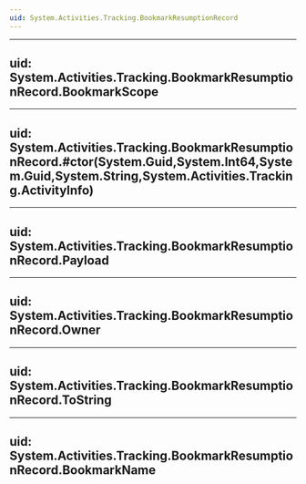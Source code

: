 ```yaml
---
uid: System.Activities.Tracking.BookmarkResumptionRecord
---
```


---
uid: System.Activities.Tracking.BookmarkResumptionRecord.BookmarkScope
---

---
uid: System.Activities.Tracking.BookmarkResumptionRecord.#ctor(System.Guid,System.Int64,System.Guid,System.String,System.Activities.Tracking.ActivityInfo)
---

---
uid: System.Activities.Tracking.BookmarkResumptionRecord.Payload
---

---
uid: System.Activities.Tracking.BookmarkResumptionRecord.Owner
---

---
uid: System.Activities.Tracking.BookmarkResumptionRecord.ToString
---

---
uid: System.Activities.Tracking.BookmarkResumptionRecord.BookmarkName
---
